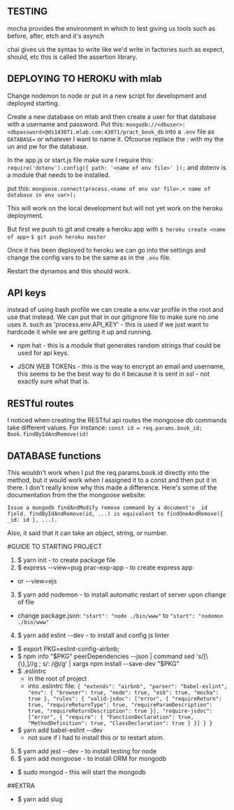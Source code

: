 ## TESTING

mocha provides the environment in which to test giving us tools such as before, after, etch and it's asynch

chai gives us the syntax to write like we'd write in factories such as expect, should, etc this is called the assertion library.

## DEPLOYING TO HEROKU with mlab

Change nodemon to node or put in a new script for development and deployed starting.

Create a new database on mlab and then create a user for that database with a username and password. Put this: `mongodb://<dbuser>:<dbpassword>@ds143071.mlab.com:43071/pract_book_db` into a `.env` file as `DATABASE=` or whatever I want to name it. Ofcourse replace the <dbuser>:<dbpassword> with my the un and pw for the database.

In the app.js or start.js file make sure I require this:
`require('dotenv').config({ path: '<name of env file>' });` and dotenv is a module that needs to be installed.

put this:
`mongoose.connect(process.<name of env var file>.< name of database in env var>);`

This will work on the local development but will not yet work on the heroku deployment.

But first we push to git and create a heroku app with
`$ heroku create <name of app>`
`$ git push heroku master`

Once it has been deployed to heroku we can go into the settings and change the config vars to be the same as in the `.env` file.

Restart the dynamos and this should work.

## API keys
instead of using bash profile we can create a env.var profile in the root and use that instead. We can put that in our gitignore file to make sure no one uses it.
such as 'process.env.API_KEY' - this is used if we just want to hardcode it while we are getting it up and running.

- npm hat - this is a module that generates random strings that could be used for api keys.

- JSON WEB TOKENs - this is the way to encrypt an email and username, this seems to be the best way to do it because it is sent in ssl - not exactly sure what that is.

## RESTful routes
I noticed when creating the RESTful api routes the mongoose db commands take different values. For instance:
`const id = req.params.book_id;
Book.findByIdAndRemove(id)`

## DATABASE functions
This wouldn't work when I put the req.params.book.id directly into the method, but it would work when I assigned it to a const and then put it in there. I don't really know why this made a difference. Here's some of the documentation from the the mongoose website:

`Issue a mongodb findAndModify remove command by a document's _id field. findByIdAndRemove(id, ...) is equivalent to findOneAndRemove({ _id: id }, ...).`

Also, it said that it can take an object, string, or number.



#GUIDE TO STARTING PROJECT

1) $ yarn init - to create package file
2) $ express --view=pug prac-exp-app - to create express app
  - or --view=ejs
3) $ yarn add nodemon - to install automatic restart of server upon change of file
  - change package.json: `"start": "node ./bin/www"` to `"start": "nodemon ./bin/www"`
4) $ yarn add eslint --dev - to install and config js linter
  - $ export PKG=eslint-config-airbnb;
  - $ npm info "$PKG" peerDependencies --json | command sed 's/[\{\},]//g ; s/: /@/g' | xargs npm install --save-dev "$PKG"
  - $ .eslintrc
    - in the root of project
    - into .eslintrc file: `{
          "extends": "airbnb",
          "parser": "babel-eslint",
          "env": {
            "browser": true,
            "node": true,
            "es6": true,
            "mocha": true
          },
          "rules": {
            "valid-jsdoc": ["error", {
              "requireReturn": true,
              "requireReturnType": true,
              "requireParamDescription": true,
              "requireReturnDescription": true
            }],
            "require-jsdoc": ["error", {
                "require": {
                    "FunctionDeclaration": true,
                    "MethodDefinition": true,
                    "ClassDeclaration": true
                }
            }]
          }
        }`
  - $ yarn add babel-eslint --dev
    - not sure if I had to install this or to restart atom.
5) $ yarn add jest --dev - to install testing for node
6) $ yarn add mongoose - to install ORM for mongodb
  - $ sudo mongod - this will start the mongodb


##EXTRA
- $ yarn add slug

